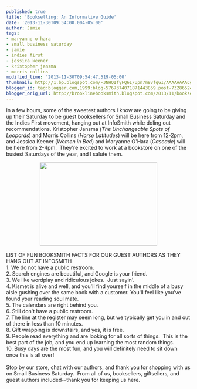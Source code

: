 ```yaml
---
published: true
title: 'Bookselling: An Informative Guide'
date: '2013-11-30T09:54:00.004-05:00'
author: Jamie
tags:
- maryanne o'hara
- small business saturday
- jamie
- indies first
- jessica keener
- kristopher jansma
- morris collins
modified_time: '2013-11-30T09:54:47.519-05:00'
thumbnail: http://1.bp.blogspot.com/-JNHQIfyFQ6I/Upn7m9vfqGI/AAAAAAAACgU/fJv33rP8pL8/s72-c/indiesFirst.jpg
blogger_id: tag:blogger.com,1999:blog-5767374071871443859.post-732865243835920290
blogger_orig_url: http://brooklinebooksmith.blogspot.com/2013/11/bookselling-informative-guide.html
---
```


In a few hours, some of the sweetest authors I know are going to be giving up their Saturday to be guest booksellers for Small Business Saturday and the Indies First movement, hanging out at InfoSmith while doling out recommendations. Kristopher Jansma (<i>The Unchangeable Spots of Leopards</i>) and Morris Collins (<i>Horse Latitudes</i>) will be here from 12-2pm, and Jessica Keener (<i>Women in Bed</i>) and Maryanne O'Hara (<i>Cascade</i>) will be here from 2-4pm. &nbsp;They're excited to work at a bookstore on one of the busiest Saturdays of the year, and I salute them. <br /><div class="separator" style="clear: both; text-align: center;"><a href="http://1.bp.blogspot.com/-JNHQIfyFQ6I/Upn7m9vfqGI/AAAAAAAACgU/fJv33rP8pL8/s1600/indiesFirst.jpg" imageanchor="1" style="margin-left: 1em; margin-right: 1em;"><img border="0" height="227" src="http://1.bp.blogspot.com/-JNHQIfyFQ6I/Upn7m9vfqGI/AAAAAAAACgU/fJv33rP8pL8/s320/indiesFirst.jpg" width="320" /></a></div><br />LIST OF FUN BOOKSMITH FACTS FOR OUR GUEST AUTHORS AS THEY HANG OUT AT INFOSMITH<br />1. We do not have a public restroom.<br />2. Search engines are beautiful, and Google is your friend.<br />3. We like wordplay and ridiculous jokes. &nbsp;Just sayin'.<br />4. Kismet is alive and well, and you'll find yourself in the middle of a busy aisle gushing over the same book with a customer. You'll feel like you've found your reading soul mate. <br />5. The calendars are right behind you.<br />6. Still don't have a public restroom.<br />7. The line at the register may seem long, but we typically get you in and out of there in less than 10 minutes.<br />8. Gift wrapping is downstairs, and yes, it is free.<br />9. People read everything and are looking for all sorts of things. &nbsp;This is the best part of the job, and you end up learning the most random things.<br />10. Busy days are the most fun, and you will definitely need to sit down once this is all over!<br /><br />Stop by our store, chat with our authors, and thank you for shopping with us on Small Business Saturday. &nbsp;From all of us, booksellers, giftsellers, and guest authors included--thank you for keeping us here.